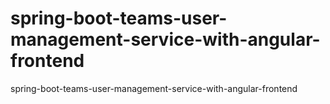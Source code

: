 # spring-boot-teams-user-management-service-with-angular-frontend
spring-boot-teams-user-management-service-with-angular-frontend
